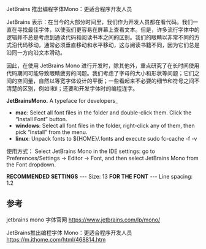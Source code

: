 JetBrains 推出编程字体Mono：更适合程序开发人员

JetBrains 表示：在当今的大部分时间里，我们作为开发人员都在看代码。我们一直在寻找最佳字体，以使我们更容易在屏幕上查看文本。但是，许多流行字体中的逻辑并不总是考虑到通读代码和阅读书本之间的区别。我们的眼睛以非常不同的方式沿代码移动，通常必须垂直移动和水平移动，这与阅读书籍不同，因为它们总是沿同一方向沿文本滑动。

因此，在使用 JetBrains Mono 进行开发时，除其他外，重点研究了在长时间使用代码期间可能导致眼睛疲劳的问题。我们考虑了字母的大小和形状等问题；它们之间的空间量，自然以等宽字体设计的平衡；一些看起来不必要的细节和符号之间不清楚的区别，例如I和l；还要和开发字体时的编程连字。

**JetBrainsMono.**
A typeface for developers_

*  **mac**: Select all font files in the folder and double-click them. Click the “Install Font” button.
* **windows**: Select all font files in the folder, right-click any of them, then pick “Install” from the menu.
* **linux**: Unpack fonts to ${HOME}/.fonts and execute
    sudo fc-cache -f -v

使用方式：
Select JetBrains Mono in the IDE settings: go to Preferences/Settings → Editor → Font, and then select JetBrains Mono from the Font dropdown.

**RECOMMENDED SETTINGS** --- Size: 13
**FOR THE FONT** --- Line spacing: 1.2

## 参考

jetbrains mono 字体官网
https://www.jetbrains.com/lp/mono/

JetBrains推出编程字体 Mono：更适合程序开发人员
https://m.ithome.com/html/468814.htm
